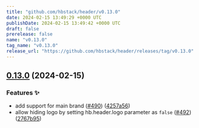 ```yaml
---
title: "github.com/hbstack/header/v0.13.0"
date: 2024-02-15 13:49:29 +0000 UTC
publishDate: 2024-02-15 13:49:42 +0000 UTC
draft: false
prerelease: false
name: "v0.13.0"
tag_name: "v0.13.0"
release_url: "https://github.com/hbstack/header/releases/tag/v0.13.0"
---
```


## [0.13.0](https://github.com/hbstack/header/compare/v0.12.7...v0.13.0) (2024-02-15)


### Features ✨

* add support for main brand ([#490](https://github.com/hbstack/header/issues/490)) ([4257a56](https://github.com/hbstack/header/commit/4257a562cd76f66e5af918d8c3928a67c4dedd1f))
* allow hiding logo by setting hb.header.logo parameter as `false` ([#492](https://github.com/hbstack/header/issues/492)) ([2767b95](https://github.com/hbstack/header/commit/2767b95e57146fc4f4cea0cebd407eb7bcc5af67))
